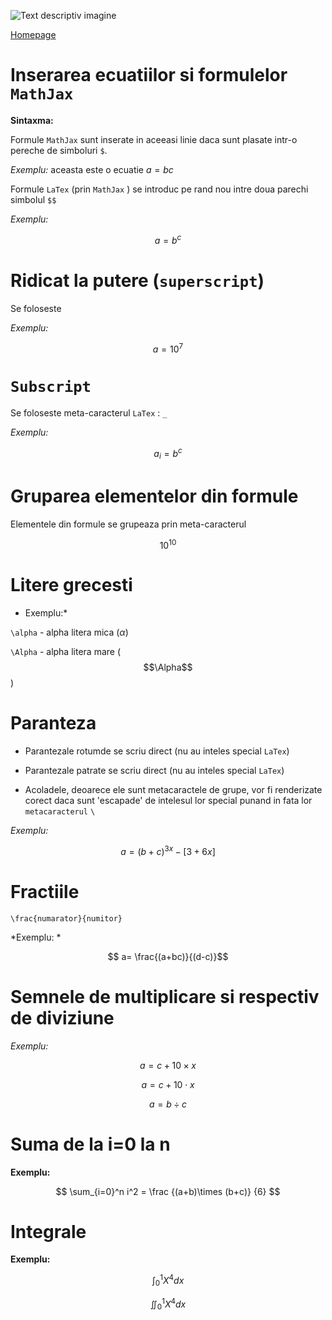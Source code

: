 <script id= "MathJax-script" async src="https://cdn.jsdelivr.net/npm/mathjax@3/es5/tex-mml-chtml.js"> </script>

![Text descriptiv imagine](https://metricop.com/cdn/shop/articles/trimble-total-station.jpg?v=1677673954&width=1100)


[Homepage](index.md)

# Inserarea ecuatiilor si formulelor `MathJax`

**Sintaxma:**

Formule `MathJax` sunt inserate in aceeasi linie daca sunt plasate intr-o pereche de simboluri `$`.

*Exemplu:* aceasta este o ecuatie $a=bc$

Formule `LaTex` (prin `MathJax` ) se introduc pe rand nou intre doua parechi simbolul `$$`

*Exemplu:* 

$$a=b^c$$

# Ridicat la putere (`superscript`)

Se foloseste 

*Exemplu:*

$$a=10^7$$

# `Subscript`

Se foloseste meta-caracterul `LaTex` : `_`

*Exemplu:*

$$a_i = b^c$$



# Gruparea elementelor din formule

Elementele din formule se grupeaza prin meta-caracterul

$$ 10^{10} $$

# Litere grecesti

* Exemplu:*

`\alpha` - alpha litera mica ($\alpha$)

`\Alpha` - alpha litera mare ($$\Alpha$$)

# Paranteza

- Parantezale rotumde se scriu direct (nu au inteles special `LaTex`)

- Parantezale patrate se scriu direct (nu au inteles special `LaTex`)
  
- Acoladele, deoarece ele sunt metacaractele de grupe, vor fi renderizate corect daca sunt 'escapade' de intelesul lor special punand in fata lor `metacaracterul` `\`

*Exemplu:*

$$a = (b+c)^{3x} - [3+6x]$$

# Fractiile

 
  `\frac{numarator}{numitor}`

  *Exemplu: * 
  

  $$ a= \frac{(a+bc)}{(d-c)}$$


  # Semnele de multiplicare si respectiv de diviziune 
  
  *Exemplu:*

  $$ a = c + 10 \times x $$

  $$ a = c + 10 \cdot x $$
  
  $$ a = b \div c$$


  # Suma de la i=0 la n
  
  **Exemplu:**
  
  $$ \sum_{i=0}^n i^2 = \frac {(a+b)\times (b+c)} {6} $$

# Integrale 

**Exemplu:**

$$ \int_0^1 X^4 dx $$

$$ \iint_0^1 X^4 dx $$






















